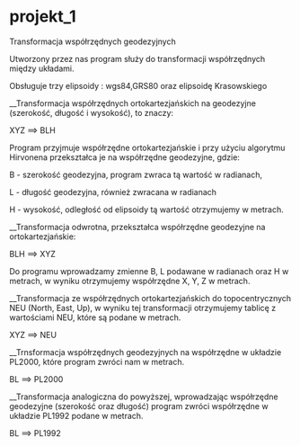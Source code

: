 # projekt_1
Transformacja współrzędnych geodezyjnych

Utworzony przez nas program służy do transformacji współrzędnych
między układami. 

Obsługuje trzy elipsoidy : wgs84,GRS80 oraz elipsoidę Krasowskiego


__Transformacja współrzędnych ortokartezjańskich na geodezyjne (szerokość, długość i wysokość), to znaczy:

XYZ ==> BLH

Program przyjmuje współrzędne ortokartezjańskie i przy użyciu algorytmu Hirvonena przekształca je na współrzędne geodezyjne, gdzie:

B - szerokość geodezyjna, program zwraca tą wartość w radianach,

L - długość geodezyjna, również zwracana w radianach 

H - wysokość, odległość od elipsoidy tą wartość otrzymujemy w metrach.




__Transformacja odwrotna, przekształca współrzędne geodezyjne na ortokartezjańskie:

BLH ==> XYZ

Do programu wprowadzamy zmienne B, L podawane w radianach oraz H w metrach, w wyniku otrzymujemy współrzędne X, Y, Z w metrach.


__Transformacja ze współrzędnych ortokartezjańskich do topocentrycznych NEU (North, East, Up), w wyniku tej transformacji otrzymujemy tablicę z wartościami NEU, które są podane w metrach. 

XYZ ==> NEU

__Trnsformacja współrzędnych geodezyjnych na współrzędne w układzie PL2000, które program zwróci nam w metrach.

BL ==> PL2000

__Transformacja analogiczna do powyższej, wprowadzając współrzędne geodezyjne (szerokość oraz długość) program zwróci współrzędne w układzie PL1992 podane w metrach.

BL ==> PL1992
